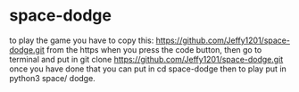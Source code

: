 # space-dodge

to play the game you have to copy this: https://github.com/Jeffy1201/space-dodge.git from the https when you press the code button,
then go to terminal and put in git clone https://github.com/Jeffy1201/space-dodge.git once you have done that you can put in
cd space-dodge then to play put in python3 space/ dodge.

